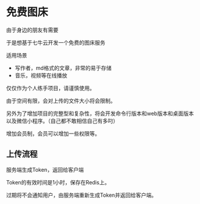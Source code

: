 # 免费图床

由于身边的朋友有需要

于是想基于七牛云开发一个免费的图床服务

适用场景

* 写作者，md格式的文章，非常的易于存储
* 音乐，视频等在线播放

仅仅作为个人练手项目，请谨慎使用。

由于空间有限，会对上传的文件大小将会限制。

另外为了增加项目的完整型和复杂性，将会开发命令行版本和web版本和桌面版本以及微信小程序。（自己都不敢相信自己有多叼）

增加会员制，会员可以增加一些权限等。

## 上传流程

服务端生成Token，返回给客户端

Token的有效时间是1小时，保存在Redis上。

过期将不会通知用户，由服务端重新生成Token并返回给客户端。



